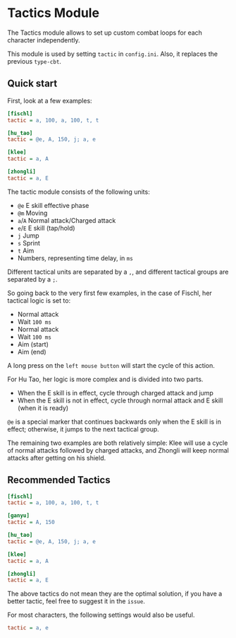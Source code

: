 # Tactics Module

The Tactics module allows to set up custom combat loops for each character independently.

This module is used by setting `tactic` in `config.ini`. Also, it replaces the previous `type-cbt`.

## Quick start

First, look at a few examples:

```ini
[fischl]
tactic = a, 100, a, 100, t, t

[hu_tao]
tactic = @e, A, 150, j; a, e

[klee]
tactic = a, A

[zhongli]
tactic = a, E
```

The tactic module consists of the following units:

- `@e` E skill effective phase
- `@m` Moving
- `a`/`A` Normal attack/Charged attack
- `e`/`E` E skill (tap/hold)
- `j` Jump
- `s` Sprint
- `t` Aim
- Numbers, representing time delay, in `ms`

Different tactical units are separated by a `,`, and different tactical groups are separated by a `;`.

So going back to the very first few examples, in the case of Fischl, her tactical logic is set to:

- Normal attack
- Wait `100 ms`
- Normal attack
- Wait `100 ms`
- Aim (start)
- Aim (end)

A long press on the `left mouse button` will start the cycle of this action.

For Hu Tao, her logic is more complex and is divided into two parts.

- When the E skill is in effect, cycle through charged attack and jump
- When the E skill is not in effect, cycle through normal attack and E skill (when it is ready)

`@e` is a special marker that continues backwards only when the E skill is in effect; otherwise, it jumps to the next tactical group.

The remaining two examples are both relatively simple: Klee will use a cycle of normal attacks followed by charged attacks, and Zhongli will keep normal attacks after getting on his shield.

## Recommended Tactics

```ini
[fischl]
tactic = a, 100, a, 100, t, t

[ganyu]
tactic = A, 150

[hu_tao]
tactic = @e, A, 150, j; a, e

[klee]
tactic = a, A

[zhongli]
tactic = a, E
```

The above tactics do not mean they are the optimal solution, if you have a better tactic, feel free to suggest it in the `issue`.

For most characters, the following settings would also be useful.

```ini
tactic = a, e
```